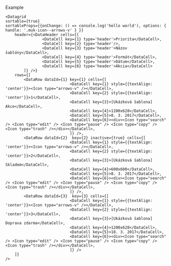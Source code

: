 Example
    
    <Datagrid 
    sortable={true}
    sortableProps={{onChange: () => console.log('hello world'), options: { handle: '.muk-icon--arrows-v' } }}
        header={<DataHeader cells={[
                    <DataCell key={1} type='header'>Priorita</DataCell>, 
                    <DataCell key={2} type='header'/>,
                    <DataCell key={3} type='header'>Názov šablóny</DataCell>,
                    <DataCell key={4} type='header'>Formát</DataCell>,
                    <DataCell key={5} type='header'>Dátum</DataCell>,
                    <DataCell key={6} type='header'>Akcia</DataCell>
            ]} />}
        rows={[
            <DataRow dataId={1} key={1} cells={[
                                <DataCell key={1} style={{textAlign: 'center'}}><Icon type="arrows-v" /></DataCell>,
                                <DataCell key={2} style={{textAlign: 'center'}}>1</DataCell>,
                                <DataCell key={3}>[Ukázková šablona] Akce</DataCell>,
                                <DataCell key={4}>1200x628</DataCell>,
                                <DataCell key={5}>8. 3. 2017</DataCell>,
                                <DataCell key={6}><div><Icon type="search" /> <Icon type="edit" /> <Icon type="pause" /> <Icon type="copy" /> <Icon type="trash" /></div></DataCell>,
                                ]} />,
            <DataRow dataId={2}  key={2} inactive={true} cells={[
                                <DataCell key={1} style={{textAlign: 'center'}}><Icon type="arrows-v" /></DataCell>,
                                <DataCell key={2} style={{textAlign: 'center'}}>2</DataCell>,
                                <DataCell key={3}>[Ukázková šablona] Skladem</DataCell>,
                                <DataCell key={4}>600x600</DataCell>,
                                <DataCell key={5}>8. 3. 2017</DataCell>,
                                <DataCell key={6}><div><Icon type="search" /> <Icon type="edit" /> <Icon type="pause" /> <Icon type="copy" /> <Icon type="trash" /></div></DataCell>,
                                ]} />,
            <DataRow dataId={3}  key={3} cells={[
                                <DataCell key={1} style={{textAlign: 'center'}}><Icon type="arrows-v" /></DataCell>,
                                <DataCell key={2} style={{textAlign: 'center'}}>3</DataCell>,
                                <DataCell key={3}>[Ukázková šablona] Doprava zdarma</DataCell>,
                                <DataCell key={4}>1200x628</DataCell>,
                                <DataCell key={5}>18. 3. 2017</DataCell>,
                                <DataCell key={6}><div><Icon type="search" /> <Icon type="edit" /> <Icon type="pause" /> <Icon type="copy" /> <Icon type="trash" /></div></DataCell>,
                                ]} />
        ]}
    />